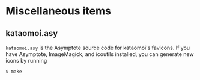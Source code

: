 # Miscellaneous items

## kataomoi.asy

`kataomoi.asy` is the Asymptote source code for kataomoi's favicons.
If you have Asymptote, ImageMagick, and icoutils installed, you can
generate new icons by running

    $ make
